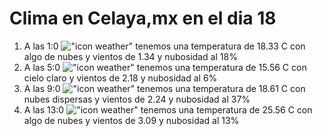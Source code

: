 # Clima en Celaya,mx en el dia 18

1. A las 1:0 !["icon weather"](http://openweathermap.org/img/w/02n.png) tenemos una temperatura de 18.33 C con algo de nubes y  vientos de 1.34 y nubosidad al 18%
1. A las 5:0 !["icon weather"](http://openweathermap.org/img/w/01n.png) tenemos una temperatura de 15.56 C con cielo claro y  vientos de 2.18 y nubosidad al 6%
1. A las 9:0 !["icon weather"](http://openweathermap.org/img/w/03d.png) tenemos una temperatura de 18.61 C con nubes dispersas y  vientos de 2.24 y nubosidad al 37%
1. A las 13:0 !["icon weather"](http://openweathermap.org/img/w/02d.png) tenemos una temperatura de 25.56 C con algo de nubes y  vientos de 3.09 y nubosidad al 13%

